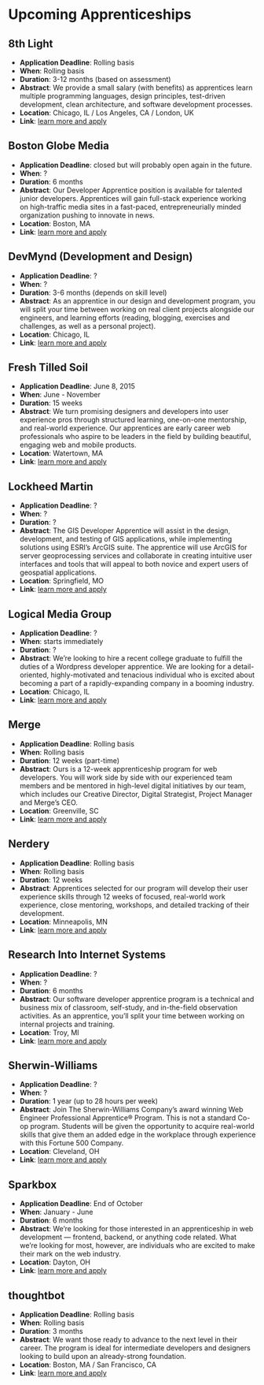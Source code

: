 # Upcoming Apprenticeships

## 8th Light
* **Application Deadline**: Rolling basis
* **When**: Rolling basis
* **Duration**: 3-12 months (based on assessment)
* **Abstract**: We provide a small salary (with benefits) as apprentices learn multiple programming languages, design principles, test-driven development, clean architecture, and software development processes.
* **Location**: Chicago, IL / Los Angeles, CA / London, UK
* **Link**: [learn more and apply](https://8thlight.com/apprenticeship/)

## Boston Globe Media
* **Application Deadline**: closed but will probably open again in the future.
* **When**: ? 
* **Duration**: 6 months
* **Abstract**: Our Developer Apprentice position is available for talented junior developers. Apprentices will gain full-stack experience working on high-traffic media sites in a fast-paced, entrepreneurially minded organization pushing to innovate in news.
* **Location**: Boston, MA
* **Link**: [learn more and apply](http://chc.tbe.taleo.net/chc05/ats/careers/requisition.jsp?org=BOSTGLOB&cws=1&rid=264&source=Indeed.com)

## DevMynd (Development and Design) 
* **Application Deadline**: ?
* **When**: ?
* **Duration**: 3-6 months (depends on skill level)
* **Abstract**: As an apprentice in our design and development program, you will split your time between working on real client projects alongside our engineers, and learning efforts (reading, blogging, exercises and challenges, as well as a personal project).
* **Location**: Chicago, IL
* **Link**: [learn more and apply](https://devmynd.com/jobs/apprenticeship)

## Fresh Tilled Soil
* **Application Deadline**: June 8, 2015 
* **When**: June - November
* **Duration**: 15 weeks
* **Abstract**: We turn promising designers and developers into user experience pros through structured learning, one-on-one mentorship, and real-world experience. Our apprentices are early career web professionals who aspire to be leaders in the field by building beautiful, engaging web and mobile products.
* **Location**: Watertown, MA
* **Link**: [learn more and apply](http://www.freshtilledsoil.com/aux/)

## Lockheed Martin
* **Application Deadline**: ?
* **When**: ?
* **Duration**: ?
* **Abstract**: The GIS Developer Apprentice will assist in the design, development, and testing of GIS applications, while implementing solutions using ESRI’s ArcGIS suite. The apprentice will use ArcGIS for server geoprocessing services and collaborate in creating intuitive user interfaces and tools that will appeal to both novice and expert users of geospatial applications.
* **Location**: Springfield, MO
* **Link**: [learn more and apply](http://search.lockheedmartinjobs.com/ShowJob/Id/30744/Multi%20Media,%20GIS%20Developer%20Apprentice)

## Logical Media Group
* **Application Deadline**: ?
* **When**: starts immediately
* **Duration**: ?
* **Abstract**: We’re looking to hire a recent college graduate to fulfill the duties of a Wordpress developer apprentice. We are looking for a detail-oriented, highly-motivated and tenacious individual who is excited about becoming a part of a rapidly-expanding company in a booming industry.
* **Location**: Chicago, IL
* **Link**: [learn more and apply](http://www.indeed.com/cmp/Logical-Media-Group/jobs/Wordpress-Developer-Apprentice-f69ecba4e444d70d?sjdu=QwrRXKrqZ3CNX5W-O9jEvW9kAlEKJhSVFnYBmcB0y6lqHvqGeG5KLLAXkn5r_OwzVHmpw7S7TH97eYJbGoyIuv2ykA_ctx1dqecIbb7ND9E)

## Merge
* **Application Deadline**: Rolling basis
* **When**: Rolling basis
* **Duration**: 12 weeks (part-time)
* **Abstract**: Ours is a 12-week apprenticeship program for web developers. You will work side by side with our experienced team members and be mentored in high-level digital initiatives by our team, which includes our Creative Director, Digital Strategist, Project Manager and Merge’s CEO.
* **Location**: Greenville, SC
* **Link**: [learn more and apply](http://www.mergeagency.com/careers)

## Nerdery
* **Application Deadline**: Rolling basis
* **When**: Rolling basis
* **Duration**: 12 weeks
* **Abstract**: Apprentices selected for our program will develop their user experience skills through 12 weeks of focused, real-world work experience, close mentoring, workshops, and detailed tracking of their development.
* **Location**: Minneapolis, MN
* **Link**: [learn more and apply](https://nerdery.com/careers)

## Research Into Internet Systems
* **Application Deadline**: ?
* **When**: ?
* **Duration**: 6 months
* **Abstract**: Our software developer apprentice program is a technical and business mix of classroom, self-study, and in-the-field observation activities. As an apprentice, you’ll split your time between working on internal projects and training.
* **Location**: Troy, MI
* **Link**: [learn more and apply](https://riis.applicantpro.com/jobs/179486-27866.html)

## Sherwin-Williams
* **Application Deadline**: ?
* **When**: ?
* **Duration**: 1 year (up to 28 hours per week)
* **Abstract**: Join The Sherwin-Williams Company’s award winning Web Engineer Professional Apprentice® Program. This is not a standard Co-op program. Students will be given the opportunity to acquire real-world skills that give them an added edge in the workplace through experience with this Fortune 500 Company.
* **Location**: Cleveland, OH
* **Link**: [learn more and apply](http://careers.sherwin-williams.com/jobs/18892)

## Sparkbox
* **Application Deadline**: End of October
* **When**: January - June 
* **Duration**: 6 months
* **Abstract**: We’re looking for those interested in an apprenticeship in web development — frontend, backend, or anything code related. What we’re looking for most, however, are individuals who are excited to make their mark on the web industry.
* **Location**: Dayton, OH
* **Link**: [learn more and apply](http://apprentices.seesparkbox.com/)

## thoughtbot
* **Application Deadline**: Rolling basis
* **When**: Rolling basis
* **Duration**: 3 months
* **Abstract**: We want those ready to advance to the next level in their career. The program is ideal for intermediate developers and designers looking to build upon an already-strong foundation.
* **Location**: Boston, MA / San Francisco, CA
* **Link**: [learn more and apply](http://www.apprentice.io/)